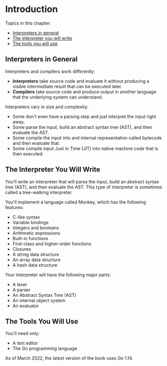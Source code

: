 # Introduction

Topics in this chapter:
- [Interpreters in general](#Interpreters-in-General)
- [The interpreter you will write](#The-Interpreter-You-Will-Write)
- [The tools you will use](#The-Tools-You-Will-Use)

## Interpreters in General

Interpreters and compilers work differently:
- **Interpreters** take source code and evaluate it without producing a visible intermediate result that can be executed later. 
- **Compilers** take source code and produce output in another language that the underlying system can understand.

Interpreters vary in size and complexity:
- Some don't even have a parsing step and just interpret the input right away.
- Some parse the input, build an abstract syntax tree (AST), and then evaluate the AST.
- Some compile the input into and internal representation called bytecode and then evaluate that.
- Some compile input Just in Time (JIT) into native machine code that is then executed.

## The Interpreter You Will Write

You'll write an interpreter that will parse the input, build an abstract syntax tree (AST), and then evaluate the AST. This type of interpreter is sometimes called a tree-walking interpreter.

You'll implement a language called Monkey, which has the following features:
- C-like syntax
- Variable bindings
- Integers and booleans
- Arithmetic expressions
- Built-in functions
- First-class and higher-order functions
- Closures
- A string data structure
- An array data structure
- A hash data structure

Your interpreter will have the following major parts:
- A lexer
- A parser
- An Abstract Syntax Tree (AST)
- An internal object system
- An evaluator

## The Tools You Will Use

You'll need only:
- A text editor
- The Go programming language

As of March 2022, the latest version of the book uses Go 1.14.
